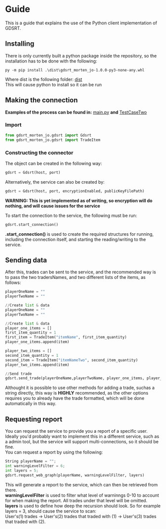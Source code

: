 # Guide
This is a guide that explains the use of the Python client implementation of GDSRT.

## Installing
There is only currently built a python package inside the repository, so the installation has to be done with the following: 
```
py -m pip install .\dist\gdsrt_morten_jo-1.0.0-py3-none-any.whl
```
Where dist is the following folder: [dist][DistLoc]  
This will cause python to install so it can be run


## Making the connection
**Examples of the process can be found in:** [main.py][MainPython] **and** [TestCaseTwo][TestCasePython]  

### Import
```python
from gdsrt_morten_jo.gdsrt import Gdsrt
from gdsrt_morten_jo.gdsrt import TradeItem
```

### Constructing the connector
The object can be created in the following way:  
```python
gdsrt = Gdsrt(host, port)
```
Alternatively, the service can also be created by:  
```python
gdsrt = Gdsrt(host, port, encryptionEnabled, publicKeyFilePath)
```
**WARNING: This is yet implemented as of writing, so encryption will do nothing, and will cause issues for the service**  

To start the connection to the service, the following must be run:  
```python
gdsrt.start_connection()
```
**.start_connection()** is used to create the required structures for running, including the connection itself, and starting the reading/writing to the service. 


## Sending data

After this, trades can be sent to the service, and the recommended way is to pass the two tradersNames, and two different lists of the items, as follows:  
```python
playerOneName = ""
playerTwoName = ""

//Create list & data
playerOneName = ""
playerTwoName = ""

//Create list & data
player_one_items = []
first_item_quantity = 1
first_item = TradeItem("itemName", first_item_quantity)
player_one_items.append(item)

player_two_items = []
second_item_quantity = 1
second_item = TradeItem("itemNameTwo", second_item_quantity)
player_two_items.append(item)

//Send trade
gdsrt.send_trade(playerOneName,playerTwoName, player_one_items, player_two_items)
```

Althought it is possible to use other methods for adding a trade, suchas a string directly, this way is **HIGHLY** recommended, as the other options requires you to already have the trade formatted, which will be done automatically in this way.  

## Requesting report

You can request the service to provide you a report of a specific user. Ideally you'd probably want to implement this in a different service, such as a admin tool, but the service will support multi-connections, so it should be fine.  
You can request a report by using the following:  
```python
String playerName = "";
int warningLevelFilter = 6;
int layers = 5;
gdsrt.request_web_graph(playerName, warningLevelFilter, layers)
```

This will generate a report to the service, which can then be retrieved from there.  
**warningLevelFilter** is used to filter what level of warninngs 0-10 to account for when making the report. All trades under that level will be omitted.  
**layers** is used to define how deep the recursion should look. So for example layers = 3, should cause the service to scan:  
User's(1) trades -> User's(2) trades that traded with (1) -> User's(3) trades that traded with (2).  

<!-- Identifiers, in alphabetical order -->

[MainPython]: https://github.com/Morten-JO/GDSRT-C/blob/main/Python/main.py
[TestCasePython]: https://github.com/Morten-JO/GDSRT-C/blob/main/Python/test_case_two.py
[DistLoc]: https://github.com/Morten-JO/GDSRT-C/tree/main/Python/gdsrt/dist
